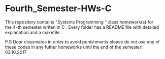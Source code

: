 # Fourth_Semester-HWs-C
This repository contains "Systems Programming " class homework(s) for the 4-th semester writen in C .
Every folder has a README file with detailed explanation and a makefile.

P.S Dear classmates in order to avoid punishments please do not use any of these codes in any futher homeworks until the end of the semester! 03.10.2017
